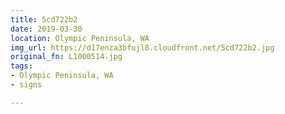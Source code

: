```yaml
---
title: 5cd722b2
date: 2019-03-30
location: Olympic Peninsula, WA
img_url: https://d17enza3bfujl8.cloudfront.net/5cd722b2.jpg
original_fn: L1000514.jpg
tags:
- Olympic Peninsula, WA
- signs

---
```

